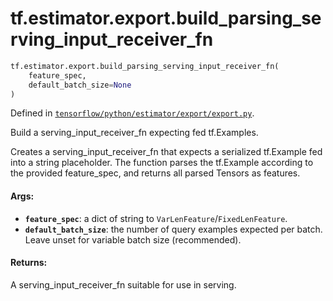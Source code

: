 <div itemscope itemtype="http://developers.google.com/ReferenceObject">
<meta itemprop="name" content="tf.estimator.export.build_parsing_serving_input_receiver_fn" />
<meta itemprop="path" content="Stable" />
</div>

# tf.estimator.export.build_parsing_serving_input_receiver_fn

``` python
tf.estimator.export.build_parsing_serving_input_receiver_fn(
    feature_spec,
    default_batch_size=None
)
```



Defined in [`tensorflow/python/estimator/export/export.py`](/code/stable/tensorflow/python/estimator/export/export.py).

Build a serving_input_receiver_fn expecting fed tf.Examples.

Creates a serving_input_receiver_fn that expects a serialized tf.Example fed
into a string placeholder.  The function parses the tf.Example according to
the provided feature_spec, and returns all parsed Tensors as features.

#### Args:

* <b>`feature_spec`</b>: a dict of string to `VarLenFeature`/`FixedLenFeature`.
* <b>`default_batch_size`</b>: the number of query examples expected per batch.
      Leave unset for variable batch size (recommended).


#### Returns:

A serving_input_receiver_fn suitable for use in serving.